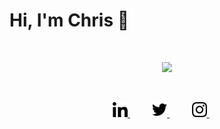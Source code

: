 <h1>Hi, I'm Chris 👋 </h1>

<br />

<p align="center">
    <img src="https://cdn.dribbble.com/users/2979252/screenshots/5760497/2018.07.23-14.34.18-crop.gif" width="600px"/>
</p>

<br />

<p align="center">
    <a href="https://www.linkedin.com/in/chrfreitas" target="_blank">
        <img src="https://github.com/chrfreitas/chrfreitas/blob/main/linkedin.png" width="24px"  alt="LinkedIn"/>
    </a>
    &nbsp;&nbsp;&nbsp;&nbsp;&nbsp;&nbsp;&nbsp;&nbsp;
    <a href="https://twitter.com/chrfreitas" target="_blank">
        <img src="https://github.com/chrfreitas/chrfreitas/blob/main/twitter.png" width="24px"  alt="Twitter"/>
    </a>
    &nbsp;&nbsp;&nbsp;&nbsp;&nbsp;&nbsp;&nbsp;&nbsp;
    <a href="https://www.instagram.com/chrfreitas_" target="_blank">
        <img src="https://github.com/chrfreitas/chrfreitas/blob/main/instagram.png" width="24px"  alt="Instagram"/>
    </a>
    &nbsp;&nbsp;&nbsp;&nbsp;&nbsp;
</p>



